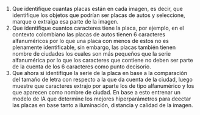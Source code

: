 1. Que identifique cuantas placas están en cada imagen, es decir, que identifique los objetos que podrían ser placas de autos y seleccione, marque o extraiga esa parte de la imagen.
2. Que identifique cuantos caracteres tiene la placa, por ejemplo, en el contexto colombiano las placas de autos tienen 6 caracteres alfanuméricos por lo que una placa con menos de estos no es plenamente identificable, sin embargo, las placas también tienen nombre de ciudades los cuales son más pequeños que la serie alfanumérica por lo que los caracteres que contiene no deben ser parte de la cuenta de los 6 caracteres como punto decisorio.
3. Que ahora si identifique la serie de la placa en base a la comparación del tamaño de letra con respecto a la que da cuenta de la ciudad, luego muestre que caracteres extrajo por aparte los de tipo alfanumérico y los que aparecen como nombre de ciudad. En base a esto entrenar un modelo de IA que determine los mejores hiperparámetros para deectar las placas en base tanto a iluminación, distancia y calidad de la imagen.